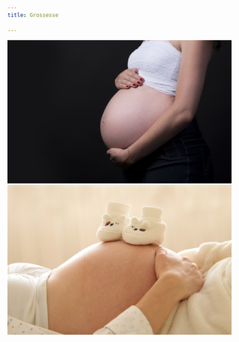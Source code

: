 ```yaml
---
title: Grossesse

---
```

![Photo de grossesse](/uploads/grossesse1.jpg "grossesse1")![Photo de grossesse](/uploads/grossesse2.jpg "grossesse2")